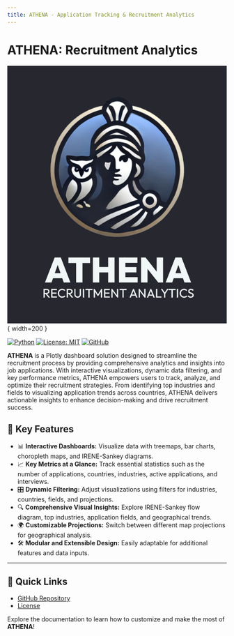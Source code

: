 ```yaml
---
title: ATHENA - Application Tracking & Recruitment Analytics
---
```


# ATHENA: Recruitment Analytics

![ATHENA Flyer](assets/athena-flyer.png){ width=200 }

[![Python](https://img.shields.io/badge/Python-3.10%2B-darkcyan)](https://github.com/fox-techniques/athena-recruitment-analytics)
[![License: MIT](https://img.shields.io/badge/License-MIT-orange.svg)]()
[![GitHub](https://img.shields.io/badge/GitHub-athena--recruitment--analytics-181717?logo=github)](https://github.com/fox-techniques/athena-recruitment-analytics)

**ATHENA** is a Plotly dashboard solution designed to streamline the recruitment process by providing comprehensive analytics and insights into job applications. With interactive visualizations, dynamic data filtering, and key performance metrics, ATHENA empowers users to track, analyze, and optimize their recruitment strategies. From identifying top industries and fields to visualizing application trends across countries, ATHENA delivers actionable insights to enhance decision-making and drive recruitment success.


## 🌟 Key Features

- 📊 **Interactive Dashboards:** Visualize data with treemaps, bar charts, choropleth maps, and IRENE-Sankey diagrams.
- 📈 **Key Metrics at a Glance:** Track essential statistics such as the number of applications, countries, industries, active applications, and interviews.
- 🎛️ **Dynamic Filtering:** Adjust visualizations using filters for industries, countries, fields, and projections.
- 🔍 **Comprehensive Visual Insights:** Explore IRENE-Sankey flow diagram, top industries, application fields, and geographical trends.
- 🌍 **Customizable Projections:** Switch between different map projections for geographical analysis.
- 🛠️ **Modular and Extensible Design:** Easily adaptable for additional features and data inputs.
---

## 🔗 Quick Links

- [GitHub Repository](https://github.com/fox-techniques/athena-recruitment-analytics)
- [License](https://github.com/fox-techniques/athena-recuitment-analytics/blob/main/LICENSE)

Explore the documentation to learn how to customize and make the most of **ATHENA**!
